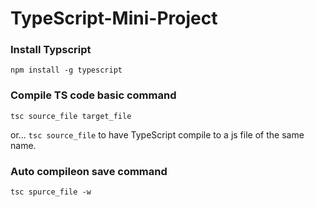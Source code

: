# TypeScript-Mini-Project

### Install Typscript 
```npm install -g typescript```

### Compile TS code basic command
```tsc source_file target_file```

or... ```tsc source_file``` to have TypeScript compile to a js file of the same name.

### Auto compileon save command

```tsc spurce_file -w```


